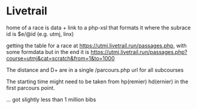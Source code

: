 

# Livetrail

home of a race is data + link to a php-xsl that formats it
where the subrace id is $e/@id (e.g. utmj, linx)


getting the table for a race at https://utmj.livetrail.run/passages.php, with some formdata
but in the end it is
https://utmj.livetrail.run/passages.php?course=utmj&cat=scratch&from=1&to=1000


The distance and D+ are in a single /parcours.php url for all subcourses

The starting time might need to be taken from hp(remier) hd(ernier) in the first parcours point.

... got slightly less than 1 million bibs

